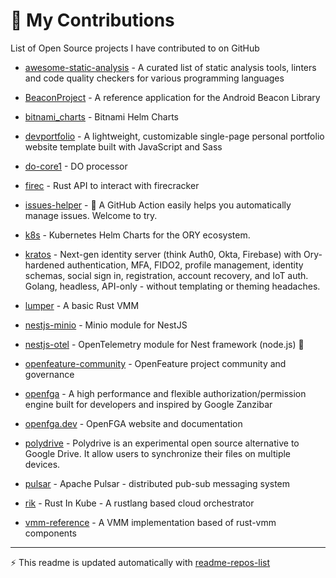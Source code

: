 # 🤝 My Contributions

List of Open Source projects I have contributed to on GitHub

<!-- start: readme-repos-list -->
<!-- This list is auto-generated using readme-repos-list -->
<!-- Do not edit this list manually, your changes will be overwritten -->
* [awesome-static-analysis](https://github.com/AlexandreBrg/awesome-static-analysis) - A curated list of static analysis tools, linters and code quality checkers for various programming languages

* [BeaconProject](https://github.com/AlexandreBrg/BeaconProject) - A reference application for the Android Beacon Library

* [bitnami_charts](https://github.com/AlexandreBrg/bitnami_charts) - Bitnami Helm Charts

* [devportfolio](https://github.com/AlexandreBrg/devportfolio) - A lightweight, customizable single-page personal portfolio website template built with JavaScript and Sass

* [do-core1](https://github.com/AlexandreBrg/do-core1) - DO processor

* [firec](https://github.com/AlexandreBrg/firec) - Rust API to interact with firecracker

* [issues-helper](https://github.com/AlexandreBrg/issues-helper) - 🤖 A GitHub Action easily helps you automatically manage issues. Welcome to try.

* [k8s](https://github.com/AlexandreBrg/k8s) - Kubernetes Helm Charts for the ORY ecosystem.

* [kratos](https://github.com/AlexandreBrg/kratos) - Next-gen identity server (think Auth0, Okta, Firebase) with Ory-hardened authentication, MFA, FIDO2, profile management, identity schemas, social sign in, registration, account recovery, and IoT auth. Golang, headless, API-only - without templating or theming headaches.

* [lumper](https://github.com/AlexandreBrg/lumper) - A basic Rust VMM

* [nestjs-minio](https://github.com/AlexandreBrg/nestjs-minio) - Minio module for NestJS

* [nestjs-otel](https://github.com/AlexandreBrg/nestjs-otel) - OpenTelemetry module for Nest framework (node.js)  🔭

* [openfeature-community](https://github.com/AlexandreBrg/openfeature-community) - OpenFeature project community and governance

* [openfga](https://github.com/AlexandreBrg/openfga) - A high performance and flexible authorization/permission engine built for developers and inspired by Google Zanzibar

* [openfga.dev](https://github.com/AlexandreBrg/openfga.dev) - OpenFGA website and documentation

* [polydrive](https://github.com/AlexandreBrg/polydrive) - Polydrive is an experimental open source alternative to Google Drive. It allow users to synchronize their files on multiple devices.

* [pulsar](https://github.com/AlexandreBrg/pulsar) - Apache Pulsar - distributed pub-sub messaging system

* [rik](https://github.com/AlexandreBrg/rik) - Rust In Kube - A rustlang based cloud orchestrator

* [vmm-reference](https://github.com/AlexandreBrg/vmm-reference) - A VMM implementation based of rust-vmm components

<!-- end: readme-repos-list -->

----

:zap: This readme is updated automatically with [readme-repos-list](https://github.com/DenverCoderOne/readme-repos-list)
